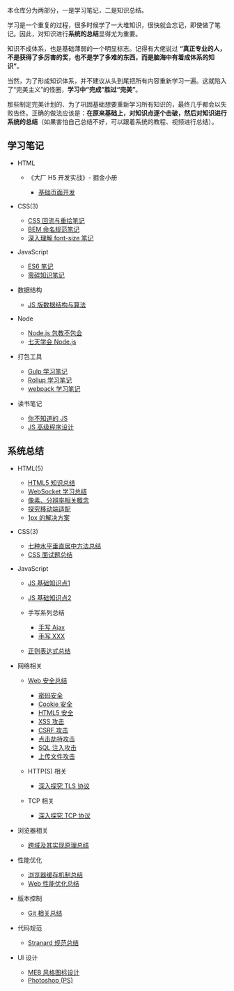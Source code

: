 本仓库分为两部分，一是学习笔记，二是知识总结。

学习是一个重复的过程，很多时候学了一大堆知识，很快就会忘记，即使做了笔记。因此，对知识进行**系统的总结**显得尤为重要。

知识不成体系，也是基础薄弱的一个明显标志。记得有大佬说过 **“真正专业的人，不是获得了多厉害的奖，也不是学了多难的东西，而是脑海中有着成体系的知识”**。

当然，为了形成知识体系，并不建议从头到尾把所有内容重新学习一遍。这就陷入了“完美主义”的怪圈，**学习中“完成”胜过“完美”**。

那些制定完美计划的、为了巩固基础想要重新学习所有知识的，最终几乎都会以失败告终。正确的做法应该是：**在原来基础上，对知识点逐个击破，然后对知识进行系统的总结**（如果害怕自己总结不好，可以跟着系统的教程、视频进行总结）。

## 学习笔记

- HTML

  - 《大厂 H5 开发实战》- 掘金小册

    - [基础页面开发](<./HTML(5)/HTML5/大厂%20H5%20开发实战/基础页面开发.md>)

- CSS(3)

  - [CSS 回流与重绘笔记](<./CSS(3)/CSS%20回流与重绘笔记.md>)
  - [BEM 命名规范笔记](<./CSS(3)/BEM%20命名规范笔记.md>)
  - [深入理解 font-size 笔记](<./CSS(3)/深入理解%20font-size%20笔记.md>)

- JavaScript

  - [ES6 笔记](./JavaScript/ES6%20笔记/README.md)
  - [零碎知识笔记](./JavaScript/零碎知识笔记.md)

- 数据结构

  - [JS 版数据结构与算法](./数据结构/JS%20版数据结构与算法/)

- Node

  - [Node.js 包教不包会](./Node/Node.js%20包教不包会/README.md)
  - [七天学会 Node.js](./Node/七天学会%20Node.js/README.md)

- 打包工具

  - [Gulp 学习笔记](./打包工具/gulp/README.md)
  - [Rollup 学习笔记](./打包工具/rollup/README.md)
  - [webpack 学习笔记](./打包工具/webpack/README.md)

- 读书笔记

  - [你不知道的 JS](./读书笔记/你不知道的%20JS/README.md)
  - [JS 高级程序设计](./读书笔记/JS%20高级程序设计/README.md)

## 系统总结

- HTML(5)

  - [HTML5 知识总结](<./HTML(5)/HTML5/HTML5%20知识总结.md>)
  - [WebSocket 学习总结](<./HTML(5)/HTML5/WebSocket%20学习总结.md>)
  - [像素、分辨率相关概念](<./HTML(5)/HTML5/像素、分辨率相关概念.md>)
  - [探究移动端适配](<./HTML(5)/HTML5/探究移动端适配.md>)
  - [1px 的解决方案](<./HTML(5)/HTML5/1px%20的解决方案.md>)

- CSS(3)

  - [七种水平垂直居中方法总结](<./CSS(3)/七种水平垂直居中方法总结.md>)
  - [CSS 面试题总结](<./CSS(3)/CSS面试题总结.md>)

- JavaScript

  - [JS 基础知识点1](./JavaScript/JS%20基础知识点1.md)
  - [JS 基础知识点2](./JavaScript/JS%20基础知识点2.md)
  - 手写系列总结

    - [手写 Ajax](./JavaScript/手写系列/手写%20Ajax.md)
    - [手写 XXX](./JavaScript/手写系列/手写%20XXX.md)
  
  - [正则表达式总结](./JavaScript/正则表达式总结.md)

- 网络相关

  - [Web 安全总结](./网络相关/Web%20安全/Web%20安全总结.md)

    - [密码安全](./网络相关/Web%20安全/密码安全/README.md)
    - [Cookie 安全](./网络相关/Web%20安全/Cookie%20安全/README.md)
    - [HTML5 安全](./网络相关/Web%20安全/HTML5%20安全/README.md)
    - [XSS 攻击](./网络相关/Web%20安全/XSS%20攻击/README.md)
    - [CSRF 攻击](./网络相关/Web%20安全/CSRF%20攻击/README.md)
    - [点击劫持攻击](./网络相关/Web%20安全/点击劫持攻击/README.md)
    - [SQL 注入攻击](./网络相关/Web%20安全/SQL%20注入攻击/README.md)
    - [上传文件攻击](./网络相关/Web%20安全/上传文件攻击/README.md)

  - HTTP(S) 相关

    - [深入探究 TLS 协议](<./网络相关/HTTP(S)%20相关/深入探究%20TLS%20协议.md>)

  - TCP 相关

    - [深入探究 TCP 协议](./网络相关/TCP%20相关/深入探究%20TCP%20协议.md)

- 浏览器相关

  - [跨域及其实现原理总结](./浏览器相关/跨域及其实现原理.md)

- 性能优化

  - [浏览器缓存机制总结](./性能优化/浏览器缓存机制总结.md)
  - [Web 性能优化总结](./性能优化/Web%20性能优化总结.md)

- 版本控制

  - [Git 相关总结](./版本控制/Git%20相关总结.md)

- 代码规范

  - [Stranard 规范总结](./代码规范/Stranard%20规范总结.md)

- UI 设计

  - [MEB 风格图标设计](./UI%20设计/MBE风格图标设计/README.md)
  - [Photoshop (PS)](<./UI%20设计/Photoshop%20(PS)/README.md>)
